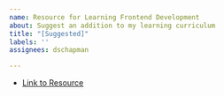 ```yaml
---
name: Resource for Learning Frontend Development
about: Suggest an addition to my learning curriculum
title: "[Suggested]"
labels: ''
assignees: dschapman

---
```


- [Link to Resource](https://github.com)
